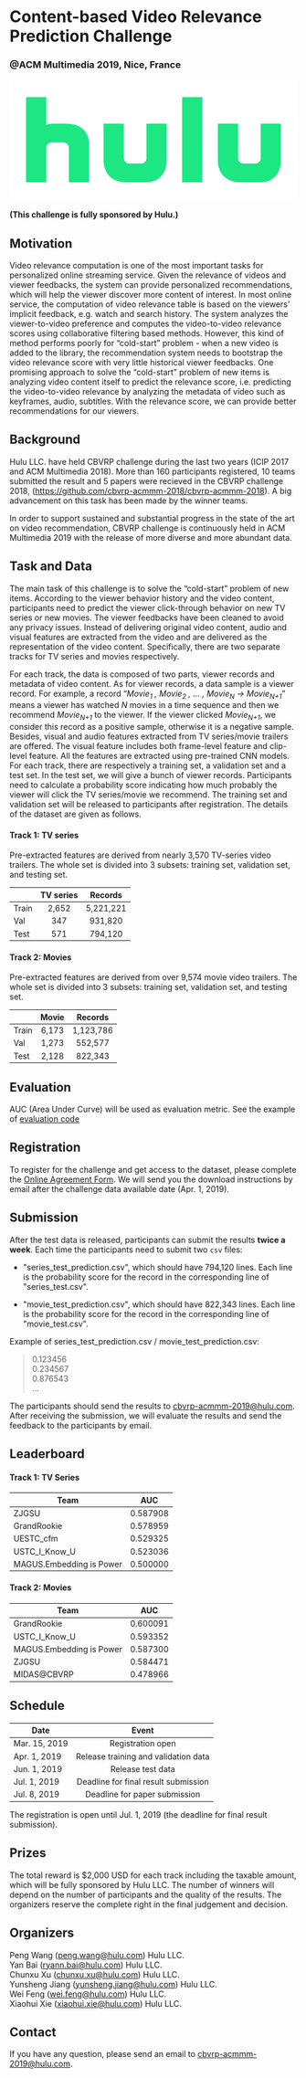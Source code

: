 # Content-based Video Relevance Prediction Challenge
### @ACM Multimedia 2019, Nice, France
![](hulu_logo.png)

**(This challenge is fully sponsored by Hulu.)**

## Motivation

Video relevance computation is one of the most important tasks for personalized online streaming service. Given the relevance of videos and viewer feedbacks, the system can provide personalized recommendations, which will help the viewer discover more content of interest. In most online service, the computation of video relevance table is based on the viewers' implicit feedback, e.g. watch and search history. The system analyzes the viewer-to-video preference and computes the video-to-video relevance scores using collaborative filtering based methods. However, this kind of method performs poorly for “cold-start” problem - when a new video is added to the library, the recommendation system needs to bootstrap the video relevance score with very little historical viewer feedbacks. One promising approach to solve the “cold-start” problem of new items is analyzing video content itself to predict the relevance score, i.e. predicting the video-to-video relevance by analyzing the metadata of video such as keyframes, audio, subtitles. With the relevance score, we can provide better recommendations for our viewers. 

## Background

Hulu LLC. have held CBVRP challenge during the last two years (ICIP 2017 and ACM Multimedia 2018). More than 160 participants registered, 10 teams submitted the result and 5 papers were recieved in the CBVRP challenge 2018, (https://github.com/cbvrp-acmmm-2018/cbvrp-acmmm-2018). A big advancement on this task has been made by the winner teams.

In order to support sustained and substantial progress in the state of the art on video recommendation, CBVRP challenge is continuously held in ACM Multimedia 2019 with the release of more diverse and more abundant data.  

## Task and Data

The main task of this challenge is to solve the “cold-start” problem of new items. According to the viewer behavior history and the video content, participants need to predict the viewer click-through behavior on new TV series or new movies. The viewer feedbacks have been cleaned to avoid any privacy issues. Instead of delivering original video content, audio and visual features are extracted from the video and are delivered as the representation of the video content. Specifically, there are two separate tracks for TV series and movies respectively.

For each track, the data is composed of two parts, viewer records and metadata of video content. As for viewer records, a data sample is a viewer record. For example, a record “*Movie<sub>1</sub> , Movie<sub>2</sub> , ... , Movie<sub>N</sub>  ->  Movie<sub>N+1</sub>*” means a viewer has watched *N* movies in a time sequence and then we recommend *Movie<sub>N+1</sub>* to the viewer. If the viewer clicked *Movie<sub>N+1</sub>*, we consider this record as a positive sample, otherwise it is a negative sample. Besides, visual and audio features extracted from TV series/movie trailers are offered. The visual feature includes both frame-level feature and clip-level feature. All the features are extracted using pre-trained CNN models. For each track, there are respectively a training set, a validation set and a test set. In the test set, we will give a bunch of viewer records. Participants need to calculate a probability score indicating how much probably the viewer will click the TV series/movie we recommend. The training set and validation set will be released to participants after registration. The details of the dataset are given as follows.

#### Track 1: TV series

Pre-extracted features are derived from nearly 3,570 TV-series video trailers. The whole set is divided into 3 subsets: training set, validation set, and testing set.

|           |  TV series |   Records   |
| --------- |:---------: |:-----------:|
|   Train   |   2,652    |  5,221,221  |
|   Val     |    347     |   931,820   |
|   Test    |    571     |   794,120   |


#### Track 2: Movies

Pre-extracted features are derived from over 9,574 movie video trailers. The whole set is divided into 3 subsets: training set, validation set, and testing set.

|           |   Movie   |   Records   |
| --------- |:---------:|:-----------:|
|   Train   |   6,173   |  1,123,786  |
|   Val     |   1,273   |   552,577   |
|   Test    |   2,128   |   822,343   |


## Evaluation

AUC (Area Under Curve) will be used as evaluation metric. See the example of [evaluation code](./evaluation_code.py)

## Registration

To register for the challenge and get access to the dataset, please complete the [Online Agreement Form](https://freeonlinesurveys.com/s/DjOillyA). We will send you the download instructions by email after the challenge data available date (Apr. 1, 2019).

## Submission

After the test data is released, participants can submit the results **twice a week**. Each time the participants need to submit two `csv` files:

- "series_test_prediction.csv", which should have 794,120 lines. Each line is the probability score for the record in the corresponding line of "series_test.csv". 

- "movie_test_prediction.csv", which should have 822,343 lines. Each line is the probability score for the record in the corresponding line of "movie_test.csv".

Example of series_test_prediction.csv / movie_test_prediction.csv: 
  > 0.123456  
  > 0.234567  
  > 0.876543  
  > ...

The participants should send the results to cbvrp-acmmm-2019@hulu.com. After receiving the submission, we will evaluate the results and send the feedback to the participants by email.

## Leaderboard

#### Track 1: TV Series

| Team      | AUC       |
| --------- |:---------:|
| ZJGSU | 0.587908 |
| GrandRookie | 0.578959 |
| UESTC_cfm | 0.529325 |
| USTC_I_Know_U | 0.523036 |
| MAGUS.Embedding is Power | 0.500000 |

#### Track 2: Movies

| Team      | AUC       |
| --------- |:---------:|
| GrandRookie | 0.600091 |
| USTC_I_Know_U | 0.593352 |
| MAGUS.Embedding is Power | 0.587300 |
| ZJGSU | 0.584471 |
| MIDAS@CBVRP | 0.478966 | 

## Schedule

|        Date       |                  Event                  |
| ----------------- |:---------------------------------------:|
|   Mar. 15, 2019   | Registration open                       |
|   Apr. 1, 2019    | Release training and validation data    | 
|   Jun. 1, 2019    | Release test data                       |
|   Jul. 1, 2019    | Deadline for final result submission    |
|   Jul. 8, 2019    | Deadline for paper submission           |

The registration is open until Jul. 1, 2019 (the deadline for final result submission).

## Prizes

The total reward is $2,000 USD for each track including the taxable amount, which will be fully sponsored by Hulu LLC. The number of winners will depend on the number of participants and the quality of the results. The organizers reserve the complete right in the final judgement and decision.

## Organizers

Peng Wang (peng.wang@hulu.com) Hulu LLC.\
Yan Bai (ryann.bai@hulu.com) Hulu LLC.\
Chunxu Xu (chunxu.xu@hulu.com) Hulu LLC.\
Yunsheng Jiang (yunsheng.jiang@hulu.com) Hulu LLC.\
Wei Feng (wei.feng@hulu.com) Hulu LLC.\
Xiaohui Xie (xiaohui.xie@hulu.com) Hulu LLC.

## Contact

If you have any question, please send an email to cbvrp-acmmm-2019@hulu.com.
